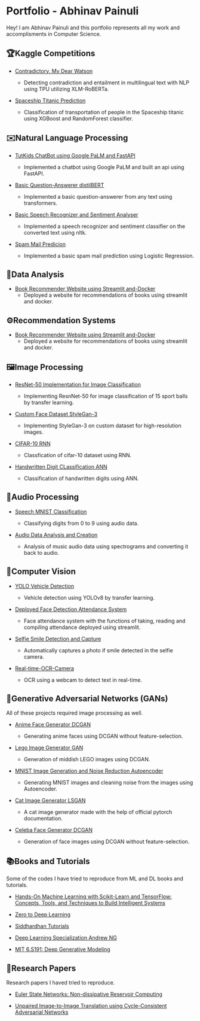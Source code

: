 # **Portfolio** - Abhinav Painuli 

Hey! I am Abhinav Painuli and this portfolio represents all my work and accomplisments in Computer Science.


## 🏆Kaggle Competitions

- [Contradictory, My Dear Watson](https://github.com/wannasleepforlong/Contradictory-My-Dear-Watson)
  - Detecting contradiction and entailment in multilingual text with NLP using TPU utilizing XLM-RoBERTa.

- [Spaceship Titanic Prediction](https://github.com/wannasleepforlong/Spaceship-Titanic-Transport-Prediction)
  - Classification of transportation of people in the Spaceship titanic using XGBoost and RandomForest classifier.
    

## ✉️Natural Language Processing

- [TutKids ChatBot using Google PaLM and FastAPI](https://github.com/wannasleepforlong/TutKids-ChatBot-using-Google-PaLM-and-FastAPI)
  - Implemented a chatbot using Google PaLM and built an api using FastAPI.

- [Basic Question-Answerer distilBERT](https://github.com/wannasleepforlong/Basic-Question-Answerer-distilBERT)
  - Implemented a basic question-answerer from any text using transformers.
  
- [Basic Speech Recognizer and Sentiment Analyser](https://github.com/wannasleepforlong/Basic-Speech-Recognizer-and-Sentiment-Analyser)
  - Implemented a speech recognizer and sentiment classifier on the converted text using nltk.
    
- [Spam Mail Predicion](https://github.com/wannasleepforlong/ML-Practise-Projects/blob/main/Spam%20mail%20prediction%5BLoR%5D.ipynb)
  - Implemented a basic spam mail prediction using Logistic Regression.


## 🔎Data Analysis
- [Book Recommender Website using Streamlit and-Docker](https://github.com/wannasleepforlong/Book-Recommender-Website-using-Streamlit-and-Docker)
  - Deployed a website for recommendations of books using streamlit and docker.


## ⚙️Recommendation Systems
- [Book Recommender Website using Streamlit and-Docker](https://github.com/wannasleepforlong/Book-Recommender-Website-using-Streamlit-and-Docker)
  - Deployed a website for recommendations of books using streamlit and docker.


## 🖼️Image Processing

- [ResNet-50 Implementation for Image Classification](https://github.com/wannasleepforlong/ResNet-50-Implementation-for-Image-Classification)
  - Implementing ResnNet-50 for image classification of 15 sport balls by transfer learning.

- [Custom Face Dataset StyleGan-3](https://github.com/wannasleepforlong/Custom-Face-Dataset-StyleGan3)
  - Implementing StyleGan-3 on custom dataset for high-resolution images.

- [CIFAR-10 RNN](https://github.com/wannasleepforlong/ML-Practise-Projects/blob/main/CIFAR-10%5BRNN%5D.ipynb)
  - Classfication of cifar-10 dataset using RNN.

- [Handwritten Digit CLassification ANN](https://github.com/wannasleepforlong/ML-Practise-Projects/blob/main/Handwritten%20Digit%20Classifcation%5BANN%5D.ipynb)
  - Classification of handwritten digits using ANN.


## 🎵Audio Processing

- [Speech MNIST Classification](https://github.com/wannasleepforlong/Speech-MNIST-Classification-2nd-Sem)
  - Classifying digits from 0 to 9 using audio data.

- [Audio Data Analysis and Creation](https://github.com/wannasleepforlong/ML-Practise-Projects/blob/main/audio-data-analysis-and-creation.ipynb)
  -  Analysis of music audio data using spectrograms and converting it back to audio.
 
    
## 👀Computer Vision

- [YOLO Vehicle Detection](https://github.com/wannasleepforlong/YOLO-Road-Sign-Detection-)
  - Vehicle detection using YOLOv8 by transfer learning. 

- [Deployed Face Detection Attendance System](https://github.com/wannasleepforlong/Deployed-Face-Detection-Attendance-System)
  
  - Face attendance system with the functions of taking, reading and compiling attendance deployed using streamlit.
    
- [Selfie Smile Detection and Capture](https://github.com/wannasleepforlong/Selfie-Smile-Detection-and-Capture)
  - Automatically captures a photo if smile detected in the selfie camera.

- [Real-time-OCR-Camera](https://github.com/wannasleepforlong/Real-time-OCR-Camera)
  - OCR using a webcam to detect text in real-time.


## 🎨Generative Adversarial Networks (GANs)

All of these projects required image processing as well.

- [Anime Face Generator DCGAN](https://github.com/wannasleepforlong/Anime-Face-Generator-DCGAN)
  - Generating anime faces using DCGAN without feature-selection.

- [Lego Image Generator GAN](https://github.com/wannasleepforlong/Lego-Image-Generator-GAN-2nd-Sem)
  - Generation of middish LEGO images using DCGAN.

- [MNIST Image Generation and Noise Reduction Autoencoder](https://github.com/wannasleepforlong/MNIST-Image-Generation-and-Noise-Reduction-Autoencoder-2nd-Sem)
  - Generating MNIST images and cleaning noise from the images using Autoencoder.

- [Cat Image Generator LSGAN](https://github.com/wannasleepforlong/Cat-Image-Generator-LSGAN)
  - A cat image generator made with the help of official pytorch documentation.

- [Celeba Face Generator DCGAN](https://github.com/wannasleepforlong/Celeba-Face-Generator-DCGAN)
  - Generation of face images using DCGAN without feature-selection.


## 📚Books and Tutorials

Some of the codes I have tried to reproduce from ML and DL books and tutorials.

- [Hands-On Machine Learning with Scikit-Learn and TensorFlow: Concepts, Tools, and Techniques to Build Intelligent Systems](https://github.com/wannasleepforlong/ML-Practise-Projects)

- [Zero to Deep Learning](https://github.com/wannasleepforlong/ML-Practise-Projects)

- [Siddhardhan Tutorials](https://github.com/wannasleepforlong/ML-Practise-Projects)

- [Deep Learning Specialization Andrew NG](https://github.com/wannasleepforlong/Andrew-NG-Deep-Learning)

- [MIT 6.S191: Deep Generative Modeling](https://www.youtube.com/playlist?list=PLtBw6njQRU-rwp5__7C0oIVt26ZgjG9NI)
  
## 📄Research Papers  

Research papers I haved tried to reproduce.  

- [Euler State Networks: Non-dissipative Reservoir Computing](https://github.com/wannasleepforlong/Multi-Lang-Character-Recognition-CIC)

- [Unpaired Image-to-Image Translation using Cycle-Consistent Adversarial Networks](https://github.com/wannasleepforlong/Unpaired-Image-to-Image-Translation-using-Cycle-Consistent-Adversarial-Networks)

